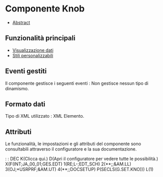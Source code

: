 # Componente Knob

- [Abstract](Sorgenti/DOC/TA/B£AMO/LOCKNO_F00)

## Funzionalità principali
- [Visualizzazione dati](Sorgenti/DOC/TA/B£AMO/LOCKNO_F01)
- [Stili personalizzabili](Sorgenti/DOC/TA/B£AMO/LOCKNO_F02)

## Eventi gestiti
Il componente gestisce i seguenti eventi : 
Non gestisce nessun tipo di dinamismo.

## Formato dati
Tipo di XML utilizzato :  XML Elemento.

## Attributi
Le funzionalità, le impostazioni e gli attributi del componente sono consultabili attraverso il configuratore e la sua documentazione.

 :  : DEC K(Clicca qui.) D(Apri il configuratore per vedere tutte le possibilità.) X(F(INT;JA_00_01;GES.EDT) 1(RE;L-;EDT_SCH) 2(\*\*;;&AM.LL) 3(OJ;\*USRPRF;&AM.UT) 4(\*\*;;DOCSETUP) P(SECLS(G.SET.KNO))) L(1)

